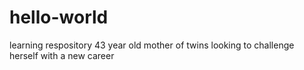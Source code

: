 # hello-world
learning respository
43 year old mother of twins looking to challenge herself with a new career
